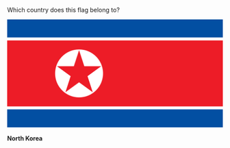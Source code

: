 Which country does this flag belong to?

![Flag of North Korea](images/Flag_of_North_Korea.svg)
<!--question-->
**North Korea**